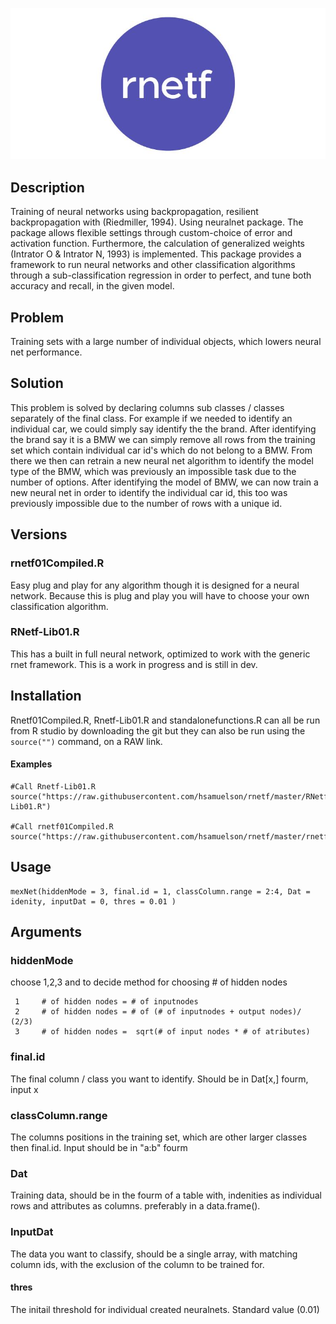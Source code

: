 ![](https://raw.githubusercontent.com/hsamuelson/rnetf/master/rnetffLogo.JPG)


## Description
Training of neural networks using backpropagation, resilient backpropagation with (Riedmiller, 1994). Using neuralnet package. The package allows flexible settings through custom-choice of error and activation function. Furthermore, the calculation of generalized weights (Intrator O & Intrator N, 1993) is implemented. This package provides a framework to run neural networks and other classification algorithms through a sub-classification regression in order to perfect, and tune both accuracy and recall, in the given model.

## Problem
Training sets with a large number of individual objects, which lowers neural net performance.

## Solution
This problem is solved by declaring columns sub classes / classes separately of the final class. For example if we needed to identify an individual car, we could simply say identify the the brand. After identifying the brand say it is a BMW we can simply remove all rows from the training set which contain individual car id's which do not belong to a BMW. From there we then can retrain a new neural net algorithm to identify the model type of the BMW, which was previously an impossible task due to the number of options. After identifying the model of BMW, we can now train a new neural net in order to identify the individual car id, this too was previously impossible due to the number of rows with a unique id. 

## Versions
### rnetf01Compiled.R
Easy plug and play for any algorithm though it is designed for a neural network. Because this is plug and play you will have to choose your own classification algorithm.
### RNetf-Lib01.R
This has a built in full neural network, optimized to work with the generic rnet framework. This is a work in progress and is still in dev.

## Installation 
Rnetf01Compiled.R, Rnetf-Lib01.R and standalonefunctions.R can all be run from R studio by downloading the git but they can also be run using the ```source("")``` command, on a RAW link. 
#### Examples
```
#Call Rnetf-Lib01.R
source("https://raw.githubusercontent.com/hsamuelson/rnetf/master/RNetf-Lib01.R")

#Call rnetf01Compiled.R
source("https://raw.githubusercontent.com/hsamuelson/rnetf/master/rnetf01Compiled.R")
```
## Usage 
```{r}
mexNet(hiddenMode = 3, final.id = 1, classColumn.range = 2:4, Dat = idenity, inputDat = 0, thres = 0.01 )
```


## Arguments

### hiddenMode
choose 1,2,3 and to decide method for choosing # of hidden nodes

     1     # of hidden nodes = # of inputnodes 
     2     # of hidden nodes = # of (# of inputnodes + output nodes)/ (2/3)
     3     # of hidden nodes =  sqrt(# of input nodes * # of atributes)
                
### final.id
The final column / class  you want to identify. Should be in Dat[x,] fourm, input x

### classColumn.range
The columns positions in the training set, which are other larger classes then final.id. Input should be in "a:b" fourm

### Dat
Training data, should be in the fourm of a table with, indenities as individual rows and attributes as columns. preferably in a data.frame().

### InputDat
The data you want to classify, should be a single array, with matching column ids, with the exclusion of the column to be trained for.
#### thres
The initail threshold for individual created neuralnets. Standard value (0.01)


